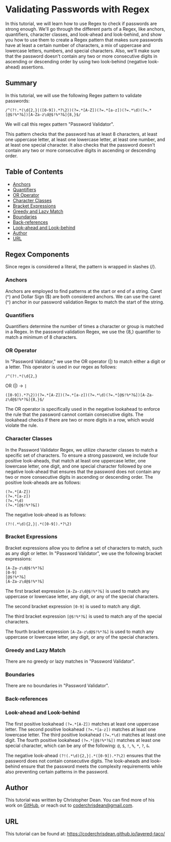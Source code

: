 # Validating Passwords with Regex

In this tutorial, we will learn how to use Regex to check if passwords are strong enough.  We'll go through the different parts of a Regex, like anchors, quantifiers, character classes, and look-ahead and look-behind, and show you how to use them to create a Regex pattern that makes sure passwords have at least a certain number of characters, a mix of uppercase and lowercase letters, numbers, and special characters. Also, we'll make sure that the password doesn't contain any two or more consecutive digits in ascending or descending order by using two look-behind (negative look-ahead) assertions.

## Summary

In this tutorial, we will use the following Regex pattern to validate passwords:

```
/^(?!.*(\d{2,}|([0-9]).*?\2))(?=.*[A-Z])(?=.*[a-z])(?=.*\d)(?=.*[@$!%*?&])[A-Za-z\d@$!%*?&]{8,}$/
```

We will call this regex pattern "Password Validator".

This pattern checks that the password has at least 8 characters, at least one uppercase letter, at least one lowercase letter, at least one number, and at least one special character.  It also checks that the password doesn't contain any two or more consecutive digits in ascending or descending order.  

## Table of Contents

- [Anchors](#anchors)
- [Quantifiers](#quantifiers)
- [OR Operator](#or-operator)
- [Character Classes](#character-classes)
- [Bracket Expressions](#bracket-expressions)
- [Greedy and Lazy Match](#greedy-and-lazy-match)
- [Boundaries](#boundaries)
- [Back-references](#back-references)
- [Look-ahead and Look-behind](#look-ahead-and-look-behind)
- [Author](#author)
- [URL](#url)

## Regex Components

Since regex is considered a literal, the pattern is wrapped in slashes (/). 
### Anchors 

Anchors are employed to find patterns at the start or end of a string. Caret (^) and Dollar Sign ($) are both considered anchors. We can use the caret (^) anchor in our password validation Regex to match the start of the string.

### Quantifiers

Quantifiers determine the number of times a character or group is matched in a Regex. In the password validation Regex, we use the {8,} quantifier to match a minimum of 8 characters.


### OR Operator

In "Password Validator," we use the OR operator (|) to match either a digit or a letter. This operator is used in our regex as follows: 

`/^(?!.*(\d{2,}`

OR (|) -> `|`

`([0-9]).*?\2))(?=.*[A-Z])(?=.*[a-z])(?=.*\d)(?=.*[@$!%*?&])[A-Za-z\d@$!%*?&]{8,}$/`

The OR operator is specifically used in the negative lookahead to enforce the rule that the password cannot contain consecutive digits. The lookahead checks if there are two or more digits in a row, which would violate the rule.

### Character Classes

In the Password Validator Regex, we utilize character classes to match a specific set of characters. To ensure a strong password, we include four positive look-aheads, that match at least one uppercase letter, one lowercase letter, one digit, and one special character followed by one negative look-ahead that ensures that the password does not contain any two or more consecutive digits in ascending or descending order. The positive look-aheads are as follows:

```
(?=.*[A-Z])
(?=.*[a-z])
(?=.*\d)
(?=.*[@$!%*?&])
```

The negative look-ahead is as follows:

```
(?!(.*\d){2,}|.*([0-9]).*?\2)
```
### Bracket Expressions

Bracket expressions allow you to define a set of characters to match, such as any digit or letter. In "Password Validator", we use the following bracket expressions:

```
[A-Za-z\d@$!%*?&]
[0-9]
[@$!%*?&]
[A-Za-z\d@$!%*?&]
```

The first bracket expression `[A-Za-z\d@$!%*?&]` is used to match any uppercase or lowercase letter, any digit, or any of the special characters.

The second bracket expression `[0-9]` is used to match any digit.

The third bracket expression `[@$!%*?&]` is used to match any of the special characters.

The fourth bracket expression `[A-Za-z\d@$!%*?&]` is used to match any uppercase or lowercase letter, any digit, or any of the special characters.

### Greedy and Lazy Match

There are no greedy or lazy matches in "Password Validator".

### Boundaries

There are no boundaries in "Password Validator".

### Back-references

### Look-ahead and Look-behind

The first positive lookahead `(?=.*[A-Z])` matches at least one uppercase letter.
The second positive lookahead `(?=.*[a-z])` matches at least one lowercase letter.
The third positive lookahead `(?=.*\d)` matches at least one digit.
The fourth positive lookahead `(?=.*[@$!%*?&])` matches at least one special character, which can be any of the following: `@`, `$`, `!`, `%`, `*`, `?`, `&`.

The negative look-ahead `(?!(.*\d){2,}|.*([0-9]).*?\2)` ensures that the password does not contain consecutive digits.
The look-aheads and look-behind ensure that the password meets the complexity requirements while also preventing certain patterns in the password.

## Author

This tutorial was written by Christopher Dean.  You can find more of his work on [GitHub](https://github.com/coderchrisdean), or reach out to coderchrisdean@gmail.com. 

## URL

This tutorial can be found at: https://coderchrisdean.github.io/layered-taco/

